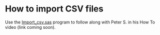# How to import CSV files

Use the [Import_csv.sas](Import_csv.sas) program to follow along with Peter S. in his How To video (link coming soon).
